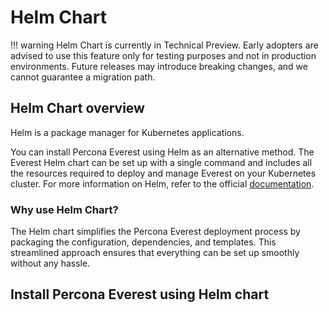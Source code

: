 # Helm Chart

!!! warning
    Helm Chart is currently in Technical Preview. Early adopters are advised to use this feature only for testing purposes and not in production environments. Future releases may introduce breaking changes, and we cannot guarantee a migration path.



## Helm Chart overview

Helm is a package manager for Kubernetes applications.

You can install Percona Everest using Helm as an alternative method. The Everest Helm chart can be set up with a single command and includes all the resources required to deploy and manage Everest on your Kubernetes cluster. For more information on Helm, refer to the official [documentation](https://helm.sh/docs/topics/charts/).


### Why use Helm Chart?

The Helm chart simplifies the Percona Everest deployment process by packaging the configuration, dependencies, and templates. This streamlined approach ensures that everything can be set up smoothly without any hassle.

## Install Percona Everest using Helm chart




